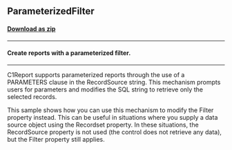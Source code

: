 ## ParameterizedFilter
#### [Download as zip](https://minhaskamal.github.io/DownGit/#/home?url=https://github.com/GrapeCity/ComponentOne-WinForms-Samples/tree/master/NetFramework\Reports\C1Report\Cs\ParameterizedFilter)
____
#### Create reports with a parameterized filter.
____
C1Report supports parameterized reports through the use of a PARAMETERS clause in the RecordSource string. This mechanism prompts users for parameters and modifies the SQL string to retrieve only the selected records. 

This sample shows how you can use this mechanism to modify the Filter property instead. This can be useful in situations where you supply a data source object using the Recordset property. In these situations, the RecordSource property is not used (the control does not retrieve any data), but the Filter property still applies. 